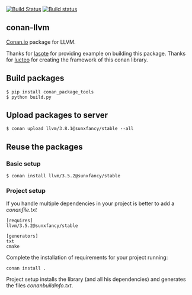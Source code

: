 [![Build Status](https://travis-ci.org/sunxfancy/conan-llvm.svg?branch=v3.5)](https://travis-ci.org/sunxfancy/conan-llvm)
[![Build status](https://ci.appveyor.com/api/projects/status/jtwfr4ymwc6173qq/branch/v3.5?svg=true)](https://ci.appveyor.com/project/sunxfancy/conan-llvm/branch/v3.5)

## conan-llvm
[Conan.io](https://conan.io) package for LLVM.

Thanks for [lasote](https://github.com/lasote) for providing example on building this package. 
Thanks for [lucteo](https://github.com/lucteo) for creating the framework of this conan library.

## Build packages

    $ pip install conan_package_tools
    $ python build.py
    
## Upload packages to server

    $ conan upload llvm/3.8.1@sunxfancy/stable --all
    
## Reuse the packages

### Basic setup

    $ conan install llvm/3.5.2@sunxfancy/stable
    
### Project setup

If you handle multiple dependencies in your project is better to add a *conanfile.txt*
    
    [requires]
    llvm/3.5.2@sunxfancy/stable

    [generators]
    txt
    cmake

Complete the installation of requirements for your project running:</small></span>

    conan install . 

Project setup installs the library (and all his dependencies) and generates the files *conanbuildinfo.txt*.
